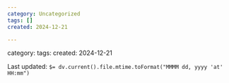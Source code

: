 ```yaml
---
category: Uncategorized
tags: []
created: 2024-12-21

---
```

category: 
tags: 
created: 2024-12-21


Last updated: `$= dv.current().file.mtime.toFormat("MMMM dd, yyyy 'at' HH:mm")`
